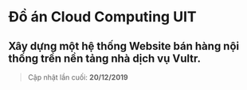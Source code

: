 # Đồ án Cloud Computing UIT
## Xây dựng một hệ thống Website bán hàng nội thống trền nền tảng nhà dịch vụ Vultr.
>
> Cập nhật lần cuối: **20/12/2019**
